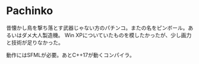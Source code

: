 # Pachinko

昔懐かし鳥を撃ち落とす武器じゃない方のパチンコ。またの名をピンボール。あるいはダメ大人製造機。
Win XPについていたものを模したかったが、少し画力と技術が足りなかった。

動作にはSFMLが必要。あとC++17が動くコンパイラ。

